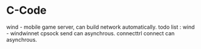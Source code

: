 # C-Code
wind - mobile game server, can build network automatically.
todo list :
wind - windwinnet cpsock send can asynchrous. connecttrl connect can asynchrous.